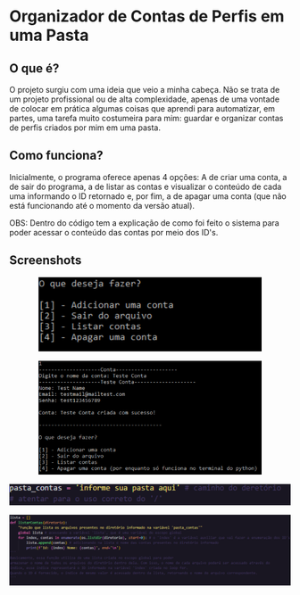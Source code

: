 # Organizador de Contas de Perfis em uma Pasta

## O que é?

O projeto surgiu com uma ideia que veio a minha cabeça. Não se trata de um projeto profissional ou de alta complexidade, apenas de uma vontade de colocar em prática algumas coisas que aprendi para automatizar, em partes, uma tarefa muito costumeira para mim: guardar e organizar contas de perfis criados por mim em uma pasta.

## Como funciona?

Inicialmente, o programa oferece apenas 4 opções: A de criar uma conta, a de sair do programa, a de listar as contas e visualizar o conteúdo de cada uma informando o ID retornado e, por fim, a de apagar uma conta (que não está funcionando até o momento da versão atual).

OBS: Dentro do código tem a explicação de como foi feito o sistema para poder acessar o conteúdo das contas por meio dos ID's.

## Screenshots

<p align="center">
  <img src="https://github.com/feliper2002/100daysofcode/blob/master/Introdu%C3%A7%C3%A3o%20ao%20Python/week7/day47/imgs/inicio.png" width="400" title="Início">

<p align="center">
  <img src="https://github.com/feliper2002/100daysofcode/blob/master/Introdu%C3%A7%C3%A3o%20ao%20Python/week7/day47/imgs/criarConta.png" width="400" title="Criar Conta">

<p align="center">
  <img src="https://github.com/feliper2002/100daysofcode/blob/master/Introdu%C3%A7%C3%A3o%20ao%20Python/week7/day47/imgs/informe.png" width="600" title="Informe">

<p align="center">
  <img src="https://github.com/feliper2002/100daysofcode/blob/master/Introdu%C3%A7%C3%A3o%20ao%20Python/week7/day47/imgs/funcao_listarContas.png" width="700" title="Função listarContas">
